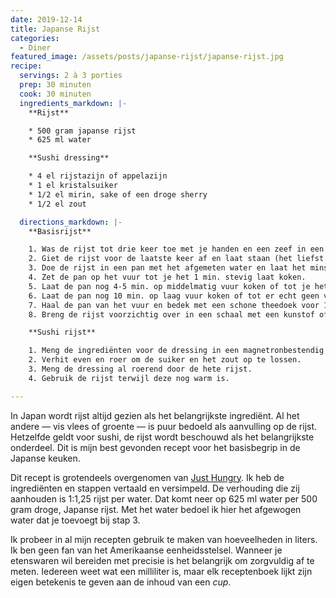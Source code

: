 ```yaml
---
date: 2019-12-14
title: Japanse Rijst
categories:
  - Diner
featured_image: /assets/posts/japanse-rijst/japanse-rijst.jpg
recipe:
  servings: 2 à 3 porties
  prep: 30 minuten
  cook: 30 minuten
  ingredients_markdown: |-
    **Rijst**

    * 500 gram japanse rijst
    * 625 ml water

    **Sushi dressing**

    * 4 el rijstazijn of appelazijn
    * 1 el kristalsuiker
    * 1/2 el mirin, sake of een droge sherry
    * 1/2 el zout

  directions_markdown: |-
    **Basisrijst**

    1. Was de rijst tot drie keer toe met je handen en een zeef in een bak water.
    2. Giet de rijst voor de laatste keer af en laat staan (het liefst 30 min.)
    3. Doe de rijst in een pan met het afgemeten water en laat het minstens 30 min. weken.
    4. Zet de pan op het vuur tot je het 1 min. stevig laat koken.
    5. Laat de pan nog 4-5 min. op middelmatig vuur koken of tot je het oppervlak ziet.
    6. Laat de pan nog 10 min. op laag vuur koken of tot er echt geen vocht meer over is. Niet spieken onder de deksel!
    7. Haal de pan van het vuur en bedek met een schone theedoek voor 10-15 zodat al het overmatige vocht verdwijnt. Deze stap is heel belangrijk.
    8. Breng de rijst voorzichtig over in een schaal met een kunstof of houten lepel en bedek opnieuw met een theedoek.

    **Sushi rijst**

    1. Meng de ingrediënten voor de dressing in een magnetronbestendig schaaltje of pan.
    2. Verhit even en roer om de suiker en het zout op te lossen.
    3. Meng de dressing al roerend door de hete rijst.
    4. Gebruik de rijst terwijl deze nog warm is.

---
```


In Japan wordt rijst altijd gezien als het belangrijkste ingrediënt. Al het andere — vis vlees of groente — is puur bedoeld als aanvulling op de rijst. Hetzelfde geldt voor sushi, de rijst wordt beschouwd als het belangrijkste onderdeel. Dit is mijn best gevonden recept voor het basisbegrip in de Japanse keuken.

Dit recept is grotendeels overgenomen van [Just Hungry](https://justhungry.com/japanese-basics-plain-rice-sushi-rice). Ik heb de ingrediënten en stappen vertaald en versimpeld. De verhouding die zij aanhouden is 1:1,25 rijst per water. Dat komt neer op 625 ml water per 500 gram droge, Japanse rijst. Met het water bedoel ik hier het afgewogen water dat je toevoegt bij stap 3.

Ik probeer in al mijn recepten gebruik te maken van hoeveelheden in liters. Ik ben geen fan van het Amerikaanse eenheidsstelsel. Wanneer je etenswaren wil bereiden met precisie is het belangrijk om zorgvuldig af te meten. Iedereen weet wat een milliliter is, maar elk receptenboek lijkt zijn eigen betekenis te geven aan de inhoud van een _cup_.
